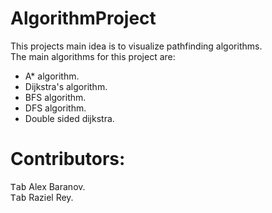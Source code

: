 # AlgorithmProject
This projects main idea is to visualize pathfinding algorithms.  
The main algorithms for this project are:
* A* algorithm.
* Dijkstra's algorithm.
* BFS algorithm.
* DFS algorithm.
* Double sided dijkstra.


# Contributors:
<kbd>Tab</kbd> Alex Baranov.  
<kbd>Tab</kbd> Raziel Rey.
